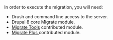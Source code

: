 In order to execute the migration, you will need:

* Drush and command line access to the server.
* Drupal 8 core Migrate module.
* [Migrate Tools](https://www.drupal.org/project/migrate%5Ftools) contributed module.
* [Migrate Plus ](https://www.drupal.org/project/migrate%5Fplus)contributed module.